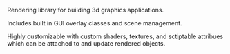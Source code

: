 Rendering library for building 3d graphics applications.

Includes built in GUI overlay classes and scene management. 

Highly customizable with custom shaders, textures, and sctiptable attribues which can be attached to and update rendered objects.
